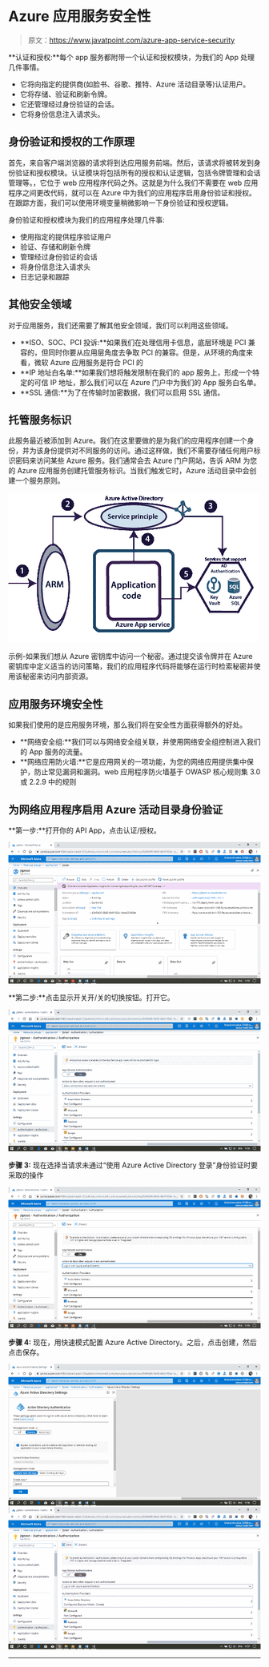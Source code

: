 # Azure 应用服务安全性

> 原文：<https://www.javatpoint.com/azure-app-service-security>

**认证和授权:**每个 app 服务都附带一个认证和授权模块，为我们的 App 处理几件事情。

*   它将向指定的提供商(如脸书、谷歌、推特、Azure 活动目录等)认证用户。
*   它将存储、验证和刷新令牌。
*   它还管理经过身份验证的会话。
*   它将身份信息注入请求头。

## 身份验证和授权的工作原理

首先，来自客户端浏览器的请求将到达应用服务前端。然后，该请求将被转发到身份验证和授权模块。认证模块将包括所有的授权和认证逻辑，包括令牌管理和会话管理等。，它位于 web 应用程序代码之外。这就是为什么我们不需要在 web 应用程序之间更改代码，就可以在 Azure 中为我们的应用程序启用身份验证和授权。在跟踪方面，我们可以使用环境变量稍微影响一下身份验证和授权逻辑。

身份验证和授权模块为我们的应用程序处理几件事:

*   使用指定的提供程序验证用户
*   验证、存储和刷新令牌
*   管理经过身份验证的会话
*   将身份信息注入请求头
*   日志记录和跟踪

## 其他安全领域

对于应用服务，我们还需要了解其他安全领域，我们可以利用这些领域。

*   **ISO、SOC、PCI 投诉:**如果我们在处理信用卡信息，底层环境是 PCI 兼容的，但同时你要从应用层角度去争取 PCI 的兼容。但是，从环境的角度来看，微软 Azure 应用服务是符合 PCI 的
*   **IP 地址白名单:**如果我们想将触发限制在我们的 app 服务上，形成一个特定的可信 IP 地址，那么我们可以在 Azure 门户中为我们的 App 服务白名单。
*   **SSL 通信:**为了在传输时加密数据，我们可以启用 SSL 通信。

## 托管服务标识

此服务最近被添加到 Azure。我们在这里要做的是为我们的应用程序创建一个身份，并为该身份提供对不同服务的访问。通过这样做，我们不需要存储任何用户标识密码来访问某些 Azure 服务。我们通常会去 Azure 门户网站，告诉 ARM 为您的 Azure 应用服务创建托管服务标识。当我们触发它时，Azure 活动目录中会创建一个服务原则。

![Azure App Service Security](img/939e5aa5c4b4cd2c881315749ea22806.png)

示例-如果我们想从 Azure 密钥库中访问一个秘密。通过提交该令牌并在 Azure 密钥库中定义适当的访问策略，我们的应用程序代码将能够在运行时检索秘密并使用该秘密来访问内部资源。

## 应用服务环境安全性

如果我们使用的是应用服务环境，那么我们将在安全性方面获得额外的好处。

*   **网络安全组:**我们可以与网络安全组关联，并使用网络安全组控制进入我们的 App 服务的流量。
*   **网络应用防火墙:**它是应用网关的一项功能，为您的网络应用提供集中保护，防止常见漏洞和漏洞。web 应用程序防火墙基于 OWASP 核心规则集 3.0 或 2.2.9 中的规则

## 为网络应用程序启用 Azure 活动目录身份验证

**第一步:**打开你的 API App，点击认证/授权。

![Azure App Service Security](img/2baf85ed4236e2263c87d08c5bb62480.png)

**第二步:**点击显示开关开/关的切换按钮。打开它。

![Azure App Service Security](img/a0d471ab3e4119cb073d5dc1a2488fac.png)

**步骤 3:** 现在选择当请求未通过“使用 Azure Active Directory 登录”身份验证时要采取的操作

![Azure App Service Security](img/03e0a73c0becd220f0e890db03387cf6.png)

**步骤 4:** 现在，用快速模式配置 Azure Active Directory。之后，点击创建，然后点击保存。

![Azure App Service Security](img/9a27510155bdc4e87198d3c1fb69d21c.png)
![Azure App Service Security](img/c307321bca800c41a17b09f009063459.png)

* * *